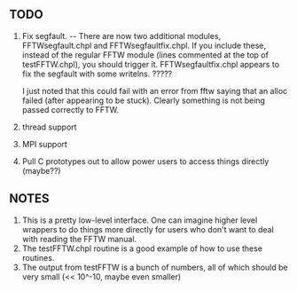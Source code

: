 TODO
----

1. Fix segfault.
  -- There are now two additional modules, FFTWsegfault.chpl and FFTWsegfaultfix.chpl. 
     If you include these, instead of the regular FFTW module (lines commented at the top
	 of testFFTW.chpl), you should trigger it.
	 FFTWsegfaultfix.chpl appears to fix the segfault with some writelns. ?????
	 
	 I just noted that this could fail with an error from fftw saying that an alloc failed
	 (after appearing to be stuck). Clearly something is not being passed correctly to FFTW.

1. thread support
1. MPI support
1. Pull C prototypes out to allow power users to access things directly (maybe??)

NOTES
-----

1. This is a pretty low-level interface. One can imagine higher level wrappers to do things
more directly for users who don't want to deal with reading the FFTW manual.
1. The testFFTW.chpl routine is a good example of how to use these routines. 
1. The output from testFFTW is a bunch of numbers, all of which should be very small (<< 10^-10,
maybe even smaller)

